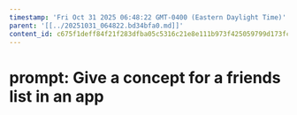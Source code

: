 ```yaml
---
timestamp: 'Fri Oct 31 2025 06:48:22 GMT-0400 (Eastern Daylight Time)'
parent: '[[../20251031_064822.bd34bfa0.md]]'
content_id: c675f1deff84f21f283dfba05c5316c21e8e111b973f425059799d173fca435d
---
```


# prompt: Give a concept for a friends list in an app
